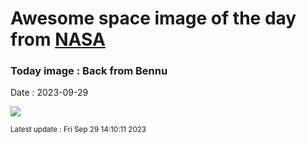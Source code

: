 
# Awesome space image of the day from [NASA](https://api.nasa.gov/)

### Today image : Back from Bennu
Date : 2023-09-29

![](https://apod.nasa.gov/apod/image/2309/BackFromBennu_1024.jpg)

<small>Latest update : Fri Sep 29 14:10:11 2023</small>
        